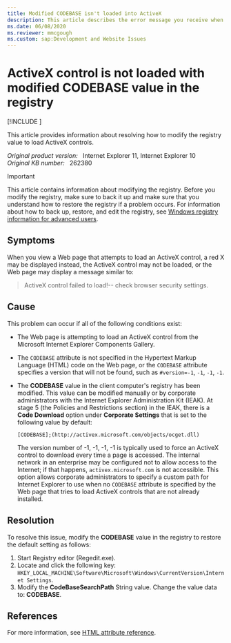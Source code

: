 ```yaml
---
title: Modified CODEBASE isn't loaded into ActiveX
description: This article describes the error message you receive when you view a webpage that attempts to load an ActiveX control, and provides a solution.
ms.date: 06/08/2020
ms.reviewer: mmcgough
ms.custom: sap:Development and Website Issues
---
```

# ActiveX control is not loaded with modified CODEBASE value in the registry

[!INCLUDE [](../../../includes/browsers-important.md)]

This article provides information about resolving how to modify the registry value to load ActiveX controls.

_Original product version:_ &nbsp; Internet Explorer 11, Internet Explorer 10  
_Original KB number:_ &nbsp; 262380

> [!IMPORTANT]
> This article contains information about modifying the registry. Before you modify the registry, make sure to back it up and make sure that you understand how to restore the registry if a problem occurs. For information about how to back up, restore, and edit the registry, see [Windows registry information for advanced users](https://support.microsoft.com/help/256986/windows-registry-information-for-advanced-users).

## Symptoms

When you view a Web page that attempts to load an ActiveX control, a red X may be displayed instead, the ActiveX control may not be loaded, or the Web page may display a message similar to:

> ActiveX control failed to load!-- check browser security settings.

## Cause

This problem can occur if all of the following conditions exist:

- The Web page is attempting to load an ActiveX control from the Microsoft Internet Explorer Components Gallery.
- The `CODEBASE` attribute is not specified in the Hypertext Markup Language (HTML) code on the Web page, or the `CODEBASE` attribute specifies a version that will not be found, such as `#version=-1`, `-1`, `-1`, `-1`.
- The **CODEBASE** value in the client computer's registry has been modified. This value can be modified manually or by corporate administrators with the Internet Explorer Administration Kit (IEAK). At stage 5 (the Policies and Restrictions section) in the IEAK, there is a **Code Download** option under **Corporate Settings** that is set to the following value by default:

    ```console
    [CODEBASE];(http://activex.microsoft.com/objects/ocget.dll)
    ```

    The version number of -1, -1, -1, -1 is typically used to force an ActiveX control to download every time a page is accessed. The internal network in an enterprise may be configured not to allow access to the Internet; if that happens, `activex.microsoft.com` is not accessible. This option allows corporate administrators to specify a custom path for Internet Explorer to use when no `CODEBASE` attribute is specified by the Web page that tries to load ActiveX controls that are not already installed.

## Resolution

To resolve this issue, modify the **CODEBASE** value in the registry to restore the default setting as follows:

1. Start Registry editor (Regedit.exe).
2. Locate and click the following key: `HKEY_LOCAL_MACHINE\Software\Microsoft\Windows\CurrentVersion\Internet Settings`.
3. Modify the **CodeBaseSearchPath** String value. Change the value data to: **CODEBASE**.

## References

For more information, see [HTML attribute reference](https://developer.mozilla.org/docs/Web/HTML/Attributes).
